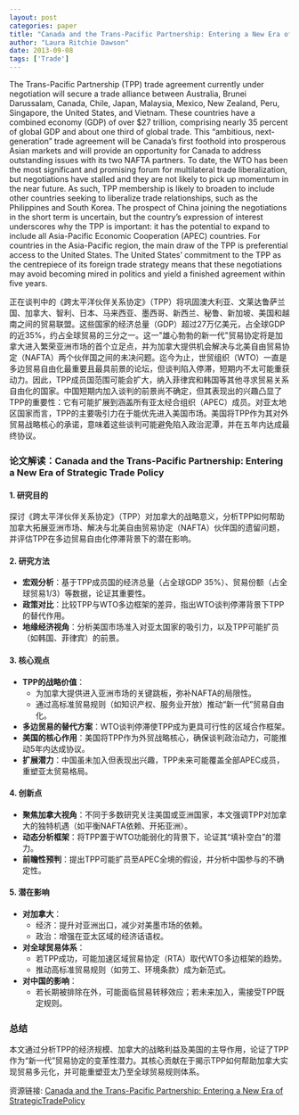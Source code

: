 ```yaml
---
layout: post
categories: paper
title: "Canada and the Trans-Pacific Partnership: Entering a New Era of StrategicTradePolicy"
author: "Laura Ritchie Dawson"
date: 2013-09-08
tags: ['Trade']
---
```


The Trans-Pacific Partnership (TPP) trade agreement currently under negotiation will secure a trade alliance between Australia, Brunei Darussalam, Canada, Chile, Japan, Malaysia, Mexico, New Zealand, Peru, Singapore, the United States, and Vietnam. These countries have a combined economy (GDP) of over $27 trillion, comprising nearly 35 percent of global GDP and about one third of global trade. This “ambitious, next-generation” trade agreement will be Canada’s first foothold into prosperous Asian markets and will provide an opportunity for Canada to address outstanding issues with its two NAFTA partners. To date, the WTO has been the most significant and promising forum for multilateral trade liberalization, but negotiations have stalled and they are not likely to pick up momentum in the near future. As such, TPP membership is likely to broaden to include other countries seeking to liberalize trade relationships, such as the Philippines and South Korea. The prospect of China joining the negotiations in the short term is uncertain, but the country’s expression of interest underscores why the TPP is important: it has the potential to expand to include all Asia-Pacific Economic Cooperation (APEC) countries. For countries in the Asia-Pacific region, the main draw of the TPP is preferential access to the United States. The United States’ commitment to the TPP as the centrepiece of its foreign trade strategy means that these negotiations may avoid becoming mired in politics and yield a finished agreement within five years.

正在谈判中的《跨太平洋伙伴关系协定》（TPP）将巩固澳大利亚、文莱达鲁萨兰国、加拿大、智利、日本、马来西亚、墨西哥、新西兰、秘鲁、新加坡、美国和越南之间的贸易联盟。这些国家的经济总量（GDP）超过27万亿美元，占全球GDP的近35%，约占全球贸易的三分之一。这一"雄心勃勃的新一代"贸易协定将是加拿大进入繁荣亚洲市场的首个立足点，并为加拿大提供机会解决与北美自由贸易协定（NAFTA）两个伙伴国之间的未决问题。迄今为止，世贸组织（WTO）一直是多边贸易自由化最重要且最具前景的论坛，但谈判陷入停滞，短期内不太可能重获动力。因此，TPP成员国范围可能会扩大，纳入菲律宾和韩国等其他寻求贸易关系自由化的国家。中国短期内加入谈判的前景尚不确定，但其表现出的兴趣凸显了TPP的重要性：它有可能扩展到涵盖所有亚太经合组织（APEC）成员。对亚太地区国家而言，TPP的主要吸引力在于能优先进入美国市场。美国将TPP作为其对外贸易战略核心的承诺，意味着这些谈判可能避免陷入政治泥潭，并在五年内达成最终协议。

### **论文解读：Canada and the Trans-Pacific Partnership: Entering a New Era of Strategic Trade Policy**  

#### **1. 研究目的**  
探讨《跨太平洋伙伴关系协定》（TPP）对加拿大的战略意义，分析TPP如何帮助加拿大拓展亚洲市场、解决与北美自由贸易协定（NAFTA）伙伴国的遗留问题，并评估TPP在多边贸易自由化停滞背景下的潜在影响。  

#### **2. 研究方法**  
- **宏观分析**：基于TPP成员国的经济总量（占全球GDP 35%）、贸易份额（占全球贸易1/3）等数据，论证其重要性。  
- **政策对比**：比较TPP与WTO多边框架的差异，指出WTO谈判停滞背景下TPP的替代作用。  
- **地缘经济视角**：分析美国市场准入对亚太国家的吸引力，以及TPP可能扩员（如韩国、菲律宾）的前景。  

#### **3. 核心观点**  
- **TPP的战略价值**：  
  - 为加拿大提供进入亚洲市场的关键跳板，弥补NAFTA的局限性。  
  - 通过高标准贸易规则（如知识产权、服务业开放）推动“新一代”贸易自由化。  
- **多边贸易的替代方案**：WTO谈判停滞使TPP成为更具可行性的区域合作框架。  
- **美国的核心作用**：美国将TPP作为外贸战略核心，确保谈判政治动力，可能推动5年内达成协议。  
- **扩展潜力**：中国虽未加入但表现出兴趣，TPP未来可能覆盖全部APEC成员，重塑亚太贸易格局。  

#### **4. 创新点**  
- **聚焦加拿大视角**：不同于多数研究关注美国或亚洲国家，本文强调TPP对加拿大的独特机遇（如平衡NAFTA依赖、开拓亚洲）。  
- **动态分析框架**：将TPP置于WTO功能弱化的背景下，论证其“填补空白”的潜力。  
- **前瞻性预判**：提出TPP可能扩员至APEC全境的假设，并分析中国参与的不确定性。  

#### **5. 潜在影响**  
- **对加拿大**：  
  - 经济：提升对亚洲出口，减少对美墨市场的依赖。  
  - 政治：增强在亚太区域的经济话语权。  
- **对全球贸易体系**：  
  - 若TPP成功，可能加速区域贸易协定（RTA）取代WTO多边框架的趋势。  
  - 推动高标准贸易规则（如劳工、环境条款）成为新范式。  
- **对中国的影响**：  
  - 若长期被排除在外，可能面临贸易转移效应；若未来加入，需接受TPP既定规则。  

### **总结**  
本文通过分析TPP的经济规模、加拿大的战略利益及美国的主导作用，论证了TPP作为“新一代”贸易协定的变革性潜力。其核心贡献在于揭示TPP如何帮助加拿大实现贸易多元化，并可能重塑亚太乃至全球贸易规则体系。

资源链接: [Canada and the Trans-Pacific Partnership: Entering a New Era of StrategicTradePolicy](https://papers.ssrn.com/sol3/papers.cfm?abstract_id=2321920)

